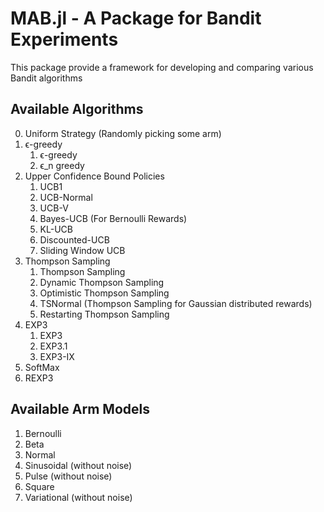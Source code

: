# MAB.jl - A Package for Bandit Experiments
This package provide a framework for developing and comparing various Bandit algorithms

## Available Algorithms
0. Uniform Strategy (Randomly picking some arm)
1. ϵ-greedy
   1. ϵ-greedy
   2. ϵ_n greedy
2. Upper Confidence Bound Policies
   1. UCB1
   2. UCB-Normal
   3. UCB-V
   4. Bayes-UCB (For Bernoulli Rewards)
   5. KL-UCB
   6. Discounted-UCB
   7. Sliding Window UCB
3. Thompson Sampling
   1. Thompson Sampling
   2. Dynamic Thompson Sampling
   3. Optimistic Thompson Sampling
   4. TSNormal (Thompson Sampling for Gaussian distributed rewards)
   5. Restarting Thompson Sampling
4. EXP3
   1. EXP3
   2. EXP3.1
   3. EXP3-IX
5. SoftMax
6. REXP3

## Available Arm Models
1. Bernoulli
2. Beta
3. Normal
4. Sinusoidal (without noise)
5. Pulse (without noise)
6. Square
7. Variational (without noise)
